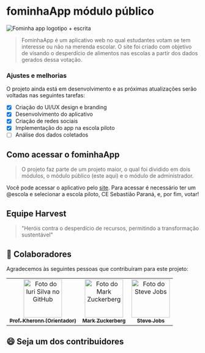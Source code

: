 # fominhaApp módulo público

<img src="assets/images/fominhaAppSemFundo.png" alt="Fominha app logotipo + escrita">

> FominhaApp é um aplicativo web no qual estudantes votam se tem interesse ou não na merenda escolar. O site foi criado com objetivo de visando o desperdício de alimentos nas escolas a partir dos dados gerados dessa votação.

### Ajustes e melhorias

O projeto ainda está em desenvolvimento e as próximas atualizações serão voltadas nas seguintes tarefas:

- [x] Criação do UI/UX design e branding 
- [x] Desenvolvimento do aplicativo
- [x] Criação de redes sociais
- [x] Implementação do app na escola piloto
- [ ] Análise dos dados coletados

## Como acessar o fominhaApp

> O projeto faz parte de um projeto maior, o qual foi dividido em dois módulos, o módulo público (este aqui) e o módulo de administrador.

Você pode acessar o aplicativo pelo <a href="https://participe-escola.vercel.app/index.html" title="Link do site">site</a>. Para acessar é necessário ter um @escola e selecionar a escola piloto, CE Sebastião Paraná, e, por fim, votar!

## Equipe Harvest 

> "Heróis contra o desperdício de recursos, permitindo a transformação sustentável"

## 🤝 Colaboradores

Agradecemos às seguintes pessoas que contribuíram para este projeto:

<table>
  <tr>
    <td align="center">
      <a href="https://github.com/kheronn" title="Link perfil GitHub do Professor Kheronn">
        <img src="https://avatars.githubusercontent.com/u/26843093?v=4" width="100px;" alt="Foto do Iuri Silva no GitHub"/><br>
        <sub>
          <b>Prof. Kheronn</b>
          <b>(Orientador)</b>
        </sub>
      </a>
    </td>
    <td align="center">
      <a href="#" title="defina o titulo do link">
        <img src="https://s2.glbimg.com/FUcw2usZfSTL6yCCGj3L3v3SpJ8=/smart/e.glbimg.com/og/ed/f/original/2019/04/25/zuckerberg_podcast.jpg" width="100px;" alt="Foto do Mark Zuckerberg"/><br>
        <sub>
          <b>Mark Zuckerberg</b>
        </sub>
      </a>
    </td>
    <td align="center">
      <a href="#" title="defina o titulo do link">
        <img src="https://miro.medium.com/max/360/0*1SkS3mSorArvY9kS.jpg" width="100px;" alt="Foto do Steve Jobs"/><br>
        <sub>
          <b>Steve Jobs</b>
        </sub>
      </a>
    </td>
  </tr>
</table>

## 😄 Seja um dos contribuidores

